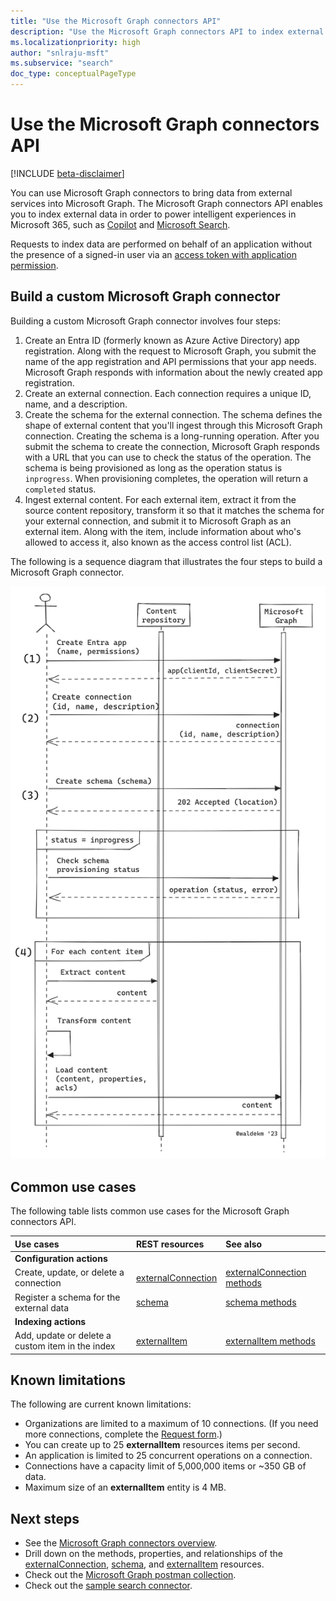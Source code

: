 ```yaml
---
title: "Use the Microsoft Graph connectors API"
description: "Use the Microsoft Graph connectors API to index external data that powers intelligent experiences in Microsoft 365."
ms.localizationpriority: high
author: "snlraju-msft"
ms.subservice: "search"
doc_type: conceptualPageType
---
```


# Use the Microsoft Graph connectors API

[!INCLUDE [beta-disclaimer](../../includes/beta-disclaimer.md)]

You can use Microsoft Graph connectors to bring data from external services into Microsoft Graph. The Microsoft Graph connectors API enables you to index external data in order to power intelligent experiences in Microsoft 365, such as [Copilot](/microsoft-365-copilot/microsoft-365-copilot-overview) and [Microsoft Search](/microsoftsearch/overview-microsoft-search).

Requests to index data are performed on behalf of an application without the presence of a signed-in user via an [access token with application permission](/graph/auth-v2-service).

## Build a custom Microsoft Graph connector

Building a custom Microsoft Graph connector involves four steps:

1. Create an Entra ID (formerly known as Azure Active Directory) app registration. Along with the request to Microsoft Graph, you submit the name of the app registration and API permissions that your app needs. Microsoft Graph responds with information about the newly created app registration.
2. Create an external connection. Each connection requires a unique ID, name, and a description.
3. Create the schema for the external connection. The schema defines the shape of external content that you'll ingest through this Microsoft Graph connection. Creating the schema is a long-running operation. After you submit the schema to create the connection, Microsoft Graph responds with a URL that you can use to check the status of the operation. The schema is being provisioned as long as the operation status is `inprogress`. When provisioning completes, the operation will return a `completed` status.
4. Ingest external content. For each external item, extract it from the source content repository, transform it so that it matches the schema for your external connection, and submit it to Microsoft Graph as an external item. Along with the item, include information about who's allowed to access it, also known as the access control list (ACL).

The following is a sequence diagram that illustrates the four steps to build a Microsoft Graph connector.

![A diagram that shows the four steps to build a Microsoft Graph connector](../images/graph-connectors-sequence-diagram.png)

## Common use cases

The following table lists common use cases for the Microsoft Graph connectors API.

| Use cases                                        | REST resources                              | See also |
|:-------------------------------------------------|:--------------------------------------------|:--|
| **Configuration actions**                        |                                             |   |
| Create, update, or delete a connection           | [externalConnection](externalconnectors-externalconnection.md) | [externalConnection methods](externalconnectors-externalconnection.md#methods) |
| Register a schema for the external data          | [schema](externalconnectors-schema.md)                         | [schema methods](externalconnectors-schema.md#methods) |
| **Indexing actions**                             |                                             |   |
| Add, update or delete a custom item in the index | [externalItem](externalconnectors-externalitem.md)             | [externalItem methods](externalconnectors-externalitem.md#methods) |

## Known limitations

The following are current known limitations:

- Organizations are limited to a maximum of 10 connections. (If you need more connections, complete the [Request form](https://aka.ms/GraphConnectorsHigherCapacity).)
- You can create up to 25 **externalItem** resources items per second.
- An application is limited to 25 concurrent operations on a connection.
- Connections have a capacity limit of 5,000,000 items or ~350 GB of data.
- Maximum size of an **externalItem** entity is 4 MB.

## Next steps

- See the [Microsoft Graph connectors overview](/graph/connecting-external-content-connectors-overview).
- Drill down on the methods, properties, and relationships of the [externalConnection](externalconnectors-externalconnection.md), [schema](externalconnectors-schema.md), and [externalItem](externalconnectors-externalitem.md) resources.
- Check out the [Microsoft Graph postman collection](https://www.postman.com/microsoftgraph/workspace/microsoft-graph/folder/455214-66cbb476-ad94-448e-ba5a-ef58e1da7a90?ctx=documentation).
- Check out the [sample search connector](https://github.com/microsoftgraph/msgraph-search-connector-sample).


